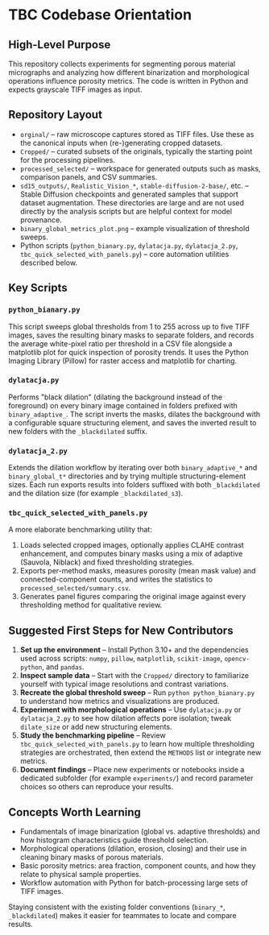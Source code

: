 # TBC Codebase Orientation

## High-Level Purpose
This repository collects experiments for segmenting porous material micrographs and analyzing how different binarization and morphological operations influence porosity metrics. The code is written in Python and expects grayscale TIFF images as input.

## Repository Layout
- `orginal/` – raw microscope captures stored as TIFF files. Use these as the canonical inputs when (re-)generating cropped datasets.
- `Cropped/` – curated subsets of the originals, typically the starting point for the processing pipelines.
- `processed_selected/` – workspace for generated outputs such as masks, comparison panels, and CSV summaries.
- `sd15_outputs/`, `Realistic_Vision_*`, `stable-diffusion-2-base/`, etc. – Stable Diffusion checkpoints and generated samples that support dataset augmentation. These directories are large and are not used directly by the analysis scripts but are helpful context for model provenance.
- `binary_global_metrics_plot.png` – example visualization of threshold sweeps.
- Python scripts (`python_bianary.py`, `dylatacja.py`, `dylatacja_2.py`, `tbc_quick_selected_with_panels.py`) – core automation utilities described below.

## Key Scripts
### `python_bianary.py`
This script sweeps global thresholds from 1 to 255 across up to five TIFF images, saves the resulting binary masks to separate folders, and records the average white-pixel ratio per threshold in a CSV file alongside a matplotlib plot for quick inspection of porosity trends. It uses the Python Imaging Library (Pillow) for raster access and matplotlib for charting.

### `dylatacja.py`
Performs "black dilation" (dilating the background instead of the foreground) on every binary image contained in folders prefixed with `binary_adaptive_`. The script inverts the masks, dilates the background with a configurable square structuring element, and saves the inverted result to new folders with the `_blackdilated` suffix.

### `dylatacja_2.py`
Extends the dilation workflow by iterating over both `binary_adaptive_*` and `binary_global_t*` directories and by trying multiple structuring-element sizes. Each run exports results into folders suffixed with both `_blackdilated` and the dilation size (for example `_blackdilated_s3`).

### `tbc_quick_selected_with_panels.py`
A more elaborate benchmarking utility that:
1. Loads selected cropped images, optionally applies CLAHE contrast enhancement, and computes binary masks using a mix of adaptive (Sauvola, Niblack) and fixed thresholding strategies.
2. Exports per-method masks, measures porosity (mean mask value) and connected-component counts, and writes the statistics to `processed_selected/summary.csv`.
3. Generates panel figures comparing the original image against every thresholding method for qualitative review.

## Suggested First Steps for New Contributors
1. **Set up the environment** – Install Python 3.10+ and the dependencies used across scripts: `numpy`, `pillow`, `matplotlib`, `scikit-image`, `opencv-python`, and `pandas`.
2. **Inspect sample data** – Start with the `Cropped/` directory to familiarize yourself with typical image resolutions and contrast variations.
3. **Recreate the global threshold sweep** – Run `python python_bianary.py` to understand how metrics and visualizations are produced.
4. **Experiment with morphological operations** – Use `dylatacja.py` or `dylatacja_2.py` to see how dilation affects pore isolation; tweak `dilate_size` or add new structuring elements.
5. **Study the benchmarking pipeline** – Review `tbc_quick_selected_with_panels.py` to learn how multiple thresholding strategies are orchestrated, then extend the `METHODS` list or integrate new metrics.
6. **Document findings** – Place new experiments or notebooks inside a dedicated subfolder (for example `experiments/`) and record parameter choices so others can reproduce your results.

## Concepts Worth Learning
- Fundamentals of image binarization (global vs. adaptive thresholds) and how histogram characteristics guide threshold selection.
- Morphological operations (dilation, erosion, closing) and their use in cleaning binary masks of porous materials.
- Basic porosity metrics: area fraction, component counts, and how they relate to physical sample properties.
- Workflow automation with Python for batch-processing large sets of TIFF images.

Staying consistent with the existing folder conventions (`binary_*`, `_blackdilated`) makes it easier for teammates to locate and compare results.
